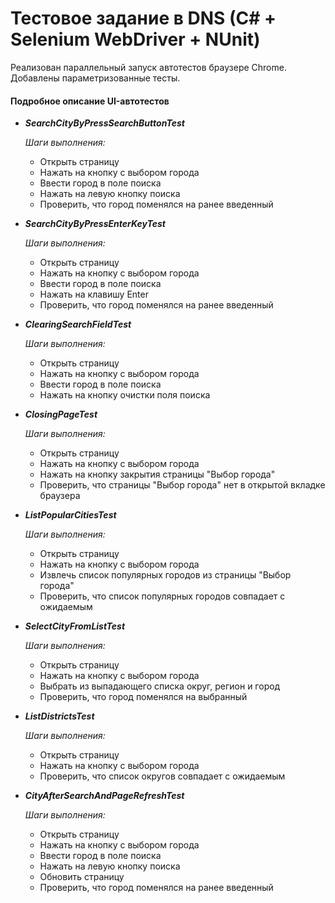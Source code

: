 # Тестовое задание в DNS (C# + Selenium WebDriver + NUnit)
Реализован параллельный запуск автотестов браузере Chrome. Добавлены параметризованные тесты.
#### Подробное описание UI-автотестов
* ***SearchCityByPressSearchButtonTest***

  *Шаги выполнения:*
  - Открыть страницу
  - Нажать на кнопку с выбором города
  - Ввести город в поле поиска
  - Нажать на левую кнопку поиска
  - Проверить, что город поменялся на ранее введенный
 
* ***SearchCityByPressEnterKeyTest***

  *Шаги выполнения:* 
  - Открыть страницу 
  - Нажать на кнопку с выбором города
  - Ввести город в поле поиска
  - Нажать на клавишу Enter
  - Проверить, что город поменялся на ранее введенный

* ***ClearingSearchFieldTest***

  *Шаги выполнения:*
  - Открыть страницу 
  - Нажать на кнопку с выбором города
  - Ввести город в поле поиска
  - Нажать на кнопку очистки поля поиска

* ***ClosingPageTest***

  *Шаги выполнения:*
  - Открыть страницу 
  - Нажать на кнопку с выбором города
  - Нажать на кнопку закрытия страницы "Выбор города"
  - Проверить, что страницы "Выбор города" нет в открытой вкладке браузера

* ***ListPopularCitiesTest***

  *Шаги выполнения:*
  - Открыть страницу 
  - Нажать на кнопку с выбором города
  - Извлечь список популярных городов из страницы "Выбор города"
  - Проверить, что список популярных городов совпадает с ожидаемым

* ***SelectCityFromListTest*** 

  *Шаги выполнения:*
  - Открыть страницу 
  - Нажать на кнопку с выбором города
  - Выбрать из выпадающего списка округ, регион и город
  - Проверить, что город поменялся на выбранный

* ***ListDistrictsTest*** 

  *Шаги выполнения:*
  - Открыть страницу 
  - Нажать на кнопку с выбором города
  - Проверить, что список округов совпадает с ожидаемым

* ***CityAfterSearchAndPageRefreshTest*** 

  *Шаги выполнения:*
  - Открыть страницу
  - Нажать на кнопку с выбором города
  - Ввести город в поле поиска
  - Нажать на левую кнопку поиска
  - Обновить страницу
  - Проверить, что город поменялся на ранее введенный
